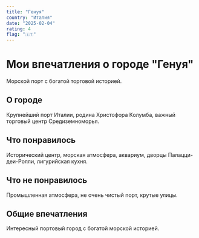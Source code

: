 ```yaml
---
title: "Генуя"
country: "Италия"
date: "2025-02-04"
rating: 4
flag: "🇮🇹"
---
```


# Мои впечатления о городе "Генуя"

Морской порт с богатой торговой историей.

## О городе

Крупнейший порт Италии, родина Христофора Колумба, важный торговый центр Средиземноморья.

## Что понравилось

Исторический центр, морская атмосфера, аквариум, дворцы Палацци-деи-Ролли, лигурийская кухня.

## Что не понравилось

Промышленная атмосфера, не очень чистый порт, крутые улицы.

## Общие впечатления

Интересный портовый город с богатой морской историей.
